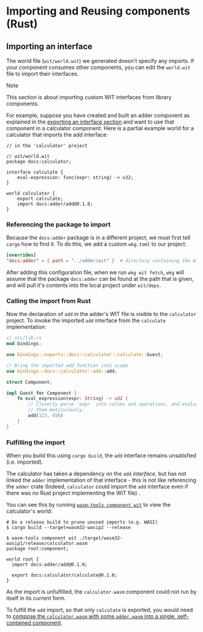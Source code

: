 # Importing and Reusing components (Rust)

## Importing an interface

The world file (`wit/world.wit`) we generated doesn't specify any imports.
If your component consumes other components, you can edit the `world.wit` file to import their interfaces.

> [!NOTE]
> This section is about importing custom WIT interfaces from library components.

For example, suppose you have created and built an adder component as explained in the [exporting an interface section](#exporting-an-interface-with-cargo-component) and want to use that component in a calculator component. Here is a partial example world for a calculator that imports the add interface:

```wit
// in the 'calculator' project

// wit/world.wit
package docs:calculator;

interface calculate {
    eval-expression: func(expr: string) -> u32;
}

world calculator {
    export calculate;
    import docs:adder/add@0.1.0;
}
```

### Referencing the package to import

Because the `docs:adder` package is in a different project, we must first tell `cargo` how to find it. To do this, we add a
custom `wkg.toml` to our project:

```toml
[overrides]
"docs:adder" = { path = "../adder/wit" }  # directory containing the WIT package
```

After adding this configuration file, when we run `wkg wit fetch`, `wkg` will assume that the package `docs:adder` can be found
at the path that is given, and will pull it's contents into the local project under `wit/deps`.


### Calling the import from Rust

Now the declaration of `add` in the adder's WIT file is visible to the `calculator` project. To invoke the imported `add` interface from the `calculate` implementation:

```rust
// src/lib.rs
mod bindings;

use bindings::exports::docs::calculator::calculate::Guest;

// Bring the imported add function into scope
use bindings::docs::calculator::add::add;

struct Component;

impl Guest for Component {
    fn eval_expression(expr: String) -> u32 {
        // Cleverly parse `expr` into values and operations, and evaluate
        // them meticulously.
        add(123, 456)
    }
}
```

### Fulfilling the import

When you build this using `cargo build`, the `add` interface remains unsatisfied (i.e. imported).

The calculator has taken a dependency on the `add` _interface_, but has not linked the `adder` implementation of
that interface - this is not like referencing the `adder` crate (Indeed, `calculator` could import the `add` interface even if there was no Rust project implementing the WIT file) .

You can see this by running [`wasm-tools component wit`](https://github.com/bytecodealliance/wasm-tools/tree/main/crates/wit-component) to view the calculator's world:

```
# Do a release build to prune unused imports (e.g. WASI)
$ cargo build --target=wasm32-wasip2 --release

$ wasm-tools component wit ./target/wasm32-wasip1/release/calculator.wasm
package root:component;

world root {
  import docs:adder/add@0.1.0;

  export docs:calculator/calculate@0.1.0;
}
```

As the import is unfulfilled, the `calculator.wasm` component could not run by itself in its current form.

To fulfill the `add` import, so that only `calculate` is exported, you would
need to [compose the `calculator.wasm` with some `adder.wasm` into a single, self-contained component](../../composing-and-distributing/composing.md).

[!NOTE]: #
